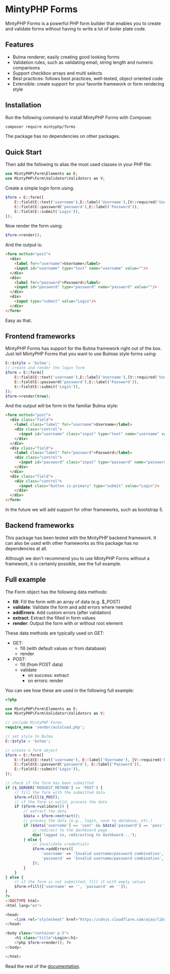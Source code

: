 # MintyPHP Forms

MintyPHP Forms is a powerful PHP form builder that enables you to create and validate forms without having to write a lot of boiler plate code.

## Features

- Bulma renderer, easily creating good looking forms
- Validation rules, such as validating email, string length and numeric comparisons
- Support checkbox arrays and multi selects
- Best practices: follows best practices, well-tested, object oriented code
- Extensible: create support for your favorite framework or form rendering style

## Installation

Run the following command to install MintyPHP Forms with Composer.

```bash
composer require mintyphp/forms
```

The package has no dependencies on other packages.

## Quick Start

Then add the following to alias the most used classes in your PHP file:

```php
use MintyPHP\Form\Elements as E;
use MintyPHP\Form\Validator\Validators as V;
```

Create a simple login form using:

```php
$form = E::form([
    E::field(E::text('username'),E::label('Username'),[V::required('Username is required')]),
    E::field(E::password('password'),E::label('Password')),
    E::field(E::submit('Login')),
]);
```

Now render the form using:

```php
$form->render();
```

And the output is:

```html 
<form method="post">
  <div>
    <label for="username">Username</label>
    <input id="username" type="text" name="username" value=""/>
  </div>
  <div>
    <label for="password">Password</label>
    <input id="password" type="password" name="password" value=""/>
  </div>
  <div>
    <input type="submit" value="Login"/>
  </div>
</form>
```

Easy as that.

## Frontend frameworks

MintyPHP Forms has support for the Bulma framework right out of the box. 
Just tell MintyPHP Forms that you want to use Bulmas style forms using:

```php
E::$style = 'bulma';
// create and render the login form
$form = E::form([
    E::field(E::text('username'),E::label('Username'),[V::required('Username is required')]),
    E::field(E::password('password'),E::label('Password')),
    E::field(E::submit('Login')),
]);
$form->render(true);
```

And the output will be form in the familiar Bulma style:

```html 
<form method="post">
  <div class="field">
    <label class="label" for="username">Username</label>
    <div class="control">
      <input id="username" class="input" type="text" name="username" value=""/>
    </div>
  </div>
  <div class="field">
    <label class="label" for="password">Password</label>
    <div class="control">
      <input id="password" class="input" type="password" name="password" value=""/>
    </div>
  </div>
  <div class="field">
    <div class="control">
      <input class="button is-primary" type="submit" value="Login"/>
    </div>
  </div>
</form>
```

In the future we will add support for other frameworks, such as bootstrap 5.

## Backend frameworks

This package has been tested with the MintyPHP backend framework. It can also be used with other frameworks as this package has no dependencies at all.

Although we don't recommend you to use MintyPHP Forms without a framework, it is certainly possible, see the full example.

## Full example

The Form object has the following data methods:

- **fill**: Fill the form with an array of data (e.g. $_POST)
- **validate**: Validate the form and add errors where needed
- **addErrors**: Add custom errors (after validation)
- **extract**: Extract the filled in form values
- **render**: Output the form with or without root element

These data methods are typically used on GET:

- GET:
  - fill (with default values or from database)
  - render
- POST: 
  - fill (from POST data)
  - validate
    - on success: extract
    - on errors: render

You can see how these are used in the following full example:

```php
<?php

use MintyPHP\Form\Elements as E;
use MintyPHP\Form\Validator\Validators as V;

// include MintyPHP Forms
require_once 'vendor/autoload.php';

// set style to Bulma
E::$style = 'bulma';

// create a form object
$form = E::form([
    E::field(E::text('username'), E::label('Username'), [V::required('Username is required')]),
    E::field(E::password('password'), E::label('Password')),
    E::field(E::submit('Login')),
]);

// check if the form has been submitted
if ($_SERVER['REQUEST_METHOD'] == 'POST') {
    // fill the form with the submitted data
    $form->fill($_POST);
    // if the form is valid, process the data
    if ($form->validate()) {
        // extract the data
        $data = $form->extract();
        // process the data (e.g., login, save to database, etc.)
        if ($data['username'] == 'user' && $data['password'] == 'pass') {
            // redirect to the dashboard page
            die('logged in, redirecting to dashboard...');
        } else {
            // invalidate credentials
            $form->addErrors([
                'username' => 'Invalid username/password combination',
                'password' => 'Invalid username/password combination',
            ]);
        }
    }
} else {
    // if the form is not submitted, fill it with empty values
    $form->fill(['username' => '', 'password' => '']);
}
?>
<!DOCTYPE html>
<html lang="en">

<head>
    <link rel="stylesheet" href="https://cdnjs.cloudflare.com/ajax/libs/bulma/1.0.3/css/bulma.min.css">
</head>

<body class="container p-5">
    <h1 class="title">Login</h1>
    <?php $form->render(); ?>
</body>

</html>
```

Read the rest of the [documentation](docs/overview.md).